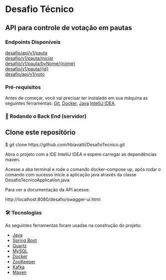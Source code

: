 # Desafio Técnico

## API para controle de votação em pautas

### Endpoints Disponíveis
<a href="#pauta">desafio/api/v1/pauta</a><br/>
<a href="#iniciarVotacao">desafio/v1/pauta/iniciar</a><br/>
<a href="#findbyNome">desafio/v1/pauta/byNome/{nome}</a><br/>
<a href="#findbyId">desafio/v1/pauta/{id}</a><br/>
<a href="#votar">desafio/api/v1/voto</a><br/>

### Pré-requisitos

Antes de começar, você vai precisar ter instalado em sua máquina as seguintes ferramentas:
[Git](https://git-scm.com), [Docker](https://www.docker.com/products/docker-desktop), [Java](https://docs.aws.amazon.com/corretto/latest/corretto-17-ug/downloads-list.html)
[IntelliJ IDEA](https://www.jetbrains.com/pt-br/idea/download/).

### 🎲 Rodando o Back End (servidor)
## Clone este repositório
<p>$ git clone https://github.com/hbiavatti/DesafioTecnico.git</p>
<p>Abra o projeto com a IDE IntelliJ IDEA e espere carregar as dependências maven.</p>
<p>Acesse a aba terminal e rode o comando docker-compose up, após rodar o comando com sucesso inicie a aplicação java através da classe DesafioTecnicoApplication.java</p>
<p>Para ver a documentação da API acesse:</p>
<p>http://localhost:8080/desafio/swagger-ui.html</p>

### 🛠 Tecnologias

As seguintes ferramentas foram usadas na construção do projeto:

- [Java](https://aws.amazon.com/pt/corretto/)
- [Spring Boot](https://spring.io/projects/spring-boot)
- [Quartz](http://www.quartz-scheduler.org/)
- [MySQL](https://www.mysql.com/)
- [Docker](https://www.docker.com/products/docker-desktop)
- [ZooKeeper](https://zookeeper.apache.org/)
- [Kafka](https://kafka.apache.org/)
- [Maven](https://maven.apache.org/)